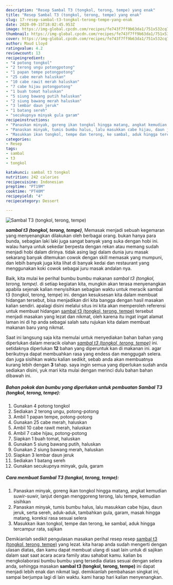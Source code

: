 ```yaml
---
description: "Resep Sambal T3 (tongkol, terong, tempe) yang enak"
title: "Resep Sambal T3 (tongkol, terong, tempe) yang enak"
slug: 17-resep-sambal-t3-tongkol-terong-tempe-yang-enak
date: 2020-09-15T18:02:45.953Z
image: https://img-global.cpcdn.com/recipes/fe743f7ff9b63da1/751x532cq70/sambal-t3-tongkol-terong-tempe-foto-resep-utama.jpg
thumbnail: https://img-global.cpcdn.com/recipes/fe743f7ff9b63da1/751x532cq70/sambal-t3-tongkol-terong-tempe-foto-resep-utama.jpg
cover: https://img-global.cpcdn.com/recipes/fe743f7ff9b63da1/751x532cq70/sambal-t3-tongkol-terong-tempe-foto-resep-utama.jpg
author: Maud Lloyd
ratingvalue: 4.2
reviewcount: 13
recipeingredient:
- "4 potong tongkol"
- "2 terong ungu potongpotong"
- "1 papan tempe potongpotong"
- "25 cabe merah haluskan"
- "10 cabe rawit merah haluskan"
- "7 cabe hijau potongpotong"
- "1 buah tomat haluskan"
- "5 siung bawang putih haluskan"
- "2 siung bawang merah haluskan"
- "3 lembar daun jeruk"
- "1 batang sereh"
- "secukupnya minyak gula garam"
recipeinstructions:
- "Panaskan minyak, goreng ikan tongkol hingga matang, angkat kemudian suwir-suwir, lanjut dengan menggoreng terong, lalu tempe, kemudian sisihkan"
- "Panaskan minyak, tumis bumbu halus, lalu masukkan cabe hijau, daun jeruk, serta sereh, aduk-aduk, tambahkan gula, garam, masak hingga matang, koreksi rasa sesuai selera"
- "Masukkan ikan tongkol, tempe dan terong, ke sambal, aduk hingga tercampur rata, sajikan"
categories:
- Resep
tags:
- sambal
- t3
- tongkol

katakunci: sambal t3 tongkol 
nutrition: 242 calories
recipecuisine: Indonesian
preptime: "PT19M"
cooktime: "PT40M"
recipeyield: "4"
recipecategory: Dessert

---
```



![Sambal T3 (tongkol, terong, tempe)](https://img-global.cpcdn.com/recipes/fe743f7ff9b63da1/751x532cq70/sambal-t3-tongkol-terong-tempe-foto-resep-utama.jpg)

<b><i>sambal t3 (tongkol, terong, tempe)</i></b>, Memasak menjadi sebuah kegemaran yang menyenangkan dilakukan oleh berbagai orang. bukan hanya para bunda, sebagian laki laki juga sangat banyak yang suka dengan hobi ini. walau hanya untuk sekedar berpesta dengan rekan atau memang sudah menjadi hobi dalam dirinya. tidak asing lagi dalam dunia juru masak sekarang banyak ditemukan cowok dengan skill memasak yang mumpuni, dan lebih banyak juga kita lihat di banyak kedai dan restaurant yang menggunakan koki cowok sebagai juru masak andalan nya.



Baik, kita mulai ke perihal bumbu bumbu makanan <i>sambal t3 (tongkol, terong, tempe)</i>. di setiap kegiatan kita, mungkin akan terasa menyenangkan apabila sejenak kalian menyisihkan sebagian waktu untuk meracik sambal t3 (tongkol, terong, tempe) ini. dengan kesuksesan kita dalam membuat hidangan tersebut, bisa menjadikan diri kita bangga dengan hasil masakan kalian sendiri. apalagi disini melalui situs ini kita akan memperoleh referensi untuk membuat hidangan <u>sambal t3 (tongkol, terong, tempe)</u> tersebut menjadi masakan yang lezat dan nikmat, oleh karena itu ingat ingat alamat laman ini di hp anda sebagai salah satu rujukan kita dalam membuat makanan baru yang nikmat.


Saat ini langsung saja kita memulai untuk menyediakan bahan bahan yang diperlukan dalam meracik olahan <u><i>sambal t3 (tongkol, terong, tempe)</i></u> ini. setidaknya diperlukan <b>12</b> bahan yang diperuntuk kan di makanan ini. agar berikutnya dapat membuahkan rasa yang endess dan menggugah selera. dan juga sisihkan waktu kalian sedikit, sebab anda akan membuatnya kurang lebih dengan <b>3</b> tahap. saya ingin semua yang diperlukan sudah anda sediakan disini, yuk mari kita mulai dengan merinci dulu bahan bahan dibawah ini.

<!--inarticleads1-->

##### Bahan pokok dan bumbu yang diperlukan untuk pembuatan Sambal T3 (tongkol, terong, tempe):

1. Gunakan 4 potong tongkol
1. Sediakan 2 terong ungu, potong-potong
1. Ambil 1 papan tempe, potong-potong
1. Gunakan 25 cabe merah, haluskan
1. Ambil 10 cabe rawit merah, haluskan
1. Ambil 7 cabe hijau, potong-potong
1. Siapkan 1 buah tomat, haluskan
1. Gunakan 5 siung bawang putih, haluskan
1. Gunakan 2 siung bawang merah, haluskan
1. Siapkan 3 lembar daun jeruk
1. Sediakan 1 batang sereh
1. Gunakan secukupnya minyak, gula, garam




<!--inarticleads2-->

##### Cara membuat Sambal T3 (tongkol, terong, tempe):

1. Panaskan minyak, goreng ikan tongkol hingga matang, angkat kemudian suwir-suwir, lanjut dengan menggoreng terong, lalu tempe, kemudian sisihkan
1. Panaskan minyak, tumis bumbu halus, lalu masukkan cabe hijau, daun jeruk, serta sereh, aduk-aduk, tambahkan gula, garam, masak hingga matang, koreksi rasa sesuai selera
1. Masukkan ikan tongkol, tempe dan terong, ke sambal, aduk hingga tercampur rata, sajikan




Demikianlah sedikit pengulasan masakan perihal resep resep <u>sambal t3 (tongkol, terong, tempe)</u> yang lezat. kita harap anda sudah mengerti dengan ulasan diatas, dan kamu dapat membuat ulang di saat lain untuk di sajikan dalam saat saat acara acara family atau sahabat kamu. kalian bs mengkolaborasi bumbu bumbu yang tersedia diatas sesuai dengan selera anda, sehingga masakan <b>sambal t3 (tongkol, terong, tempe)</b> ini dapat menjadi lebih enak dan nikmat lagi. demikianlah pembahasan singkat ini, sampai berjumpa lagi di lain waktu. kami harap hari kalian menyenangkan.
